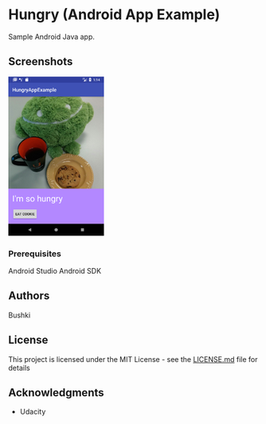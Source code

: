 # Hungry (Android App Example)

Sample Android Java app.

## Screenshots

<img src="https://github.com/bushki/hungry/blob/master/screenshots/Before.png?raw=false" style="width:192px;height:320px"/>


### Prerequisites

Android Studio
Android SDK

## Authors

Bushki

## License

This project is licensed under the MIT License - see the [LICENSE.md](LICENSE.md) file for details

## Acknowledgments

* Udacity
